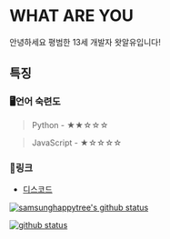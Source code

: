 # WHAT ARE YOU
안녕하세요 평범한 13세 개발자 왓알유입니다! 

## 특징

### 🖥언어 숙련도

> Python - ★★☆☆☆

> JavaScript - ★☆☆☆☆


### 🔗링크
- [디스코드](https://discord.com/users/617286714615922698)

[![samsunghappytree's github status](https://github-readme-stats.vercel.app/api?username=dfdddfd&show_icons=true&bg_color=30,e96443,904e95&title_color=fff&text_color=fff)](https://github.com/dfdddfd)

[![github status](https://github-readme-stats.vercel.app/api/top-langs/?username=dfdddfd&show_icons=true&bg_color=30,e96443,904e95&title_color=fff&text_color=fff&layout=compact)](https://github.com/dfdddfd)
